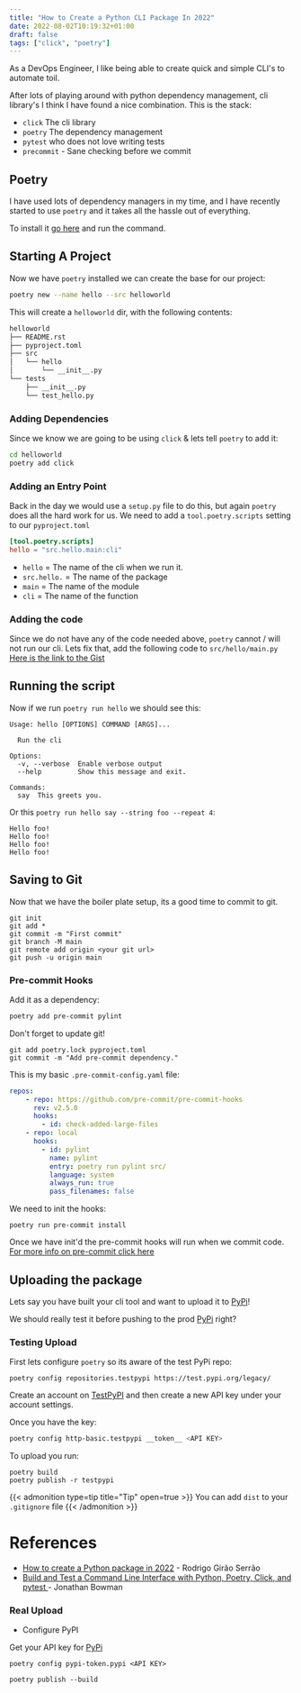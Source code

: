 ```yaml
---
title: "How to Create a Python CLI Package In 2022"
date: 2022-08-02T10:19:32+01:00
draft: false
tags: ["click", "poetry"]
---
```


As a DevOps Engineer, I like being able to create quick and simple CLI's to automate toil.

After lots of playing around with python dependency management, cli library's I think I have found a nice combination.
This is the stack:

- `click` The cli library
- `poetry` The dependency management
- `pytest` who does not love writing tests
- `precommit` - Sane checking before we commit

## Poetry

I have used lots of dependency managers in my time, and I have recently started to use `poetry` and it takes all
the hassle out of everything.

To install it [go here](https://python-poetry.org/docs/master/#installing-with-the-official-installer) and run the command.

## Starting A Project

Now we have `poetry` installed we can create the base for our project:

```bash
poetry new --name hello --src helloworld
```

This will create a `helloworld` dir, with the following contents:
```bash
helloworld
├── README.rst
├── pyproject.toml
├── src
│   └── hello
│       └── __init__.py
└── tests
    ├── __init__.py
    └── test_hello.py
```

### Adding Dependencies

Since we know we are going to be using `click` & lets tell `poetry` to
add it:

```bash
cd helloworld
poetry add click
```

### Adding an Entry Point

Back in the day we would use a `setup.py` file to do this, but again `poetry`
does all the hard work for us. We need to add a `tool.poetry.scripts` setting to our
`pyproject.toml`

```toml
[tool.poetry.scripts]
hello = "src.hello.main:cli"
```
- `hello` = The name of the cli when we run it.
- `src.hello.` = The name of the package
- `main` = The name of the module
- `cli` = The name of the function

### Adding the code

Since we do not have any of the code needed above, `poetry` cannot / will not run our cli. Lets fix that,
add the following code to `src/hello/main.py` [Here is the link to the Gist](https://gist.github.com/ktasper/cef6637cd371e8ec1ee7b1b8bc41120d)
 
## Running the script

Now if we run `poetry run hello` we should see this:

```
Usage: hello [OPTIONS] COMMAND [ARGS]...

  Run the cli

Options:
  -v, --verbose  Enable verbose output
  --help         Show this message and exit.

Commands:
  say  This greets you.
```

Or this `poetry run hello say --string foo --repeat 4`:
```
Hello foo!
Hello foo!
Hello foo!
Hello foo!
```

## Saving to Git

Now that we have the boiler plate setup, its a good time to commit to git.

```
git init
git add *
git commit -m "First commit"
git branch -M main
git remote add origin <your git url>
git push -u origin main
```

### Pre-commit Hooks

Add it as a dependency:

```bash
poetry add pre-commit pylint
```

Don't forget to update git!

```
git add poetry.lock pyproject.toml
git commit -m "Add pre-commit dependency."
```

This is my basic `.pre-commit-config.yaml` file:

```yaml
repos:
    - repo: https://github.com/pre-commit/pre-commit-hooks
      rev: v2.5.0
      hooks:
        - id: check-added-large-files
    - repo: local
      hooks:
        - id: pylint
          name: pylint
          entry: poetry run pylint src/
          language: system
          always_run: true
          pass_filenames: false
```

We need to init the hooks:
```
poetry run pre-commit install
```

Once we have init'd the pre-commit hooks will run when we commit code.
[For more info on pre-commit click here](https://pre-commit.com/)


## Uploading the package
Lets say you have built your cli tool and want to upload it to [PyPi](https://pypi.org/)!


We should really test it before pushing to the prod [PyPi](https://pypi.org/) right?
### Testing Upload

First lets configure `poetry` so its aware of the test PyPi repo:
```
poetry config repositories.testpypi https://test.pypi.org/legacy/
```

Create an account on [TestPyPI](https://test.pypi.org/) and then create a new API key under your account settings.

Once you have the key:

```bash
poetry config http-basic.testpypi __token__ <API KEY>
```

To upload you run:

```
poetry build
poetry publish -r testpypi
```

{{< admonition type=tip title="Tip" open=true >}}
You can add `dist` to your `.gitignore` file
{{< /admonition >}}


# References
- [How to create a Python package in 2022](https://mathspp.com/blog/how-to-create-a-python-package-in-2022) - Rodrigo Girão Serrão
- [Build and Test a Command Line Interface with Python, Poetry, Click, and pytest ](https://dev.to/bowmanjd/build-a-command-line-interface-with-python-poetry-and-click-1f5k) - Jonathan Bowman


### Real Upload

- Configure PyPI

Get your API key for [PyPi](https://pypi.org/)

```
poetry config pypi-token.pypi <API KEY>
```

```
poetry publish --build
```


